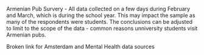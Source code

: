 Armenian Pub Survery - All data collected on a few days during February and March, which is during the school year.  This may impact the sample as many of the respondents were students.  The conclusions can be adjusted to limit to the scope of the data - common reasons unniversity students visit Armenian pubs.

Broken link for Amsterdam and Mental Health data sources
